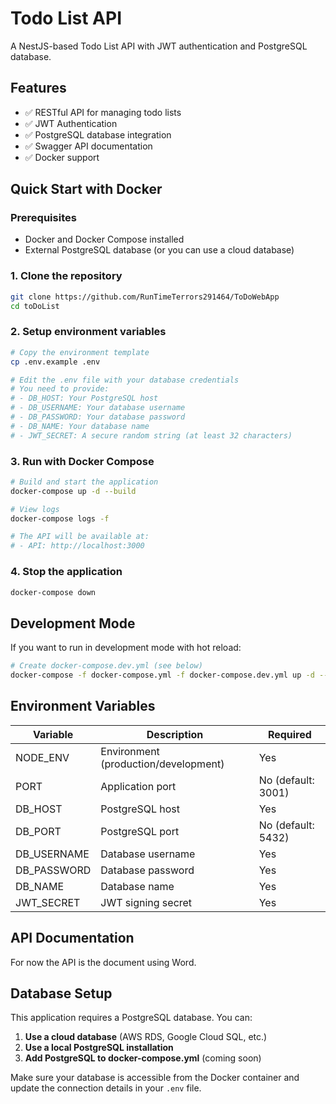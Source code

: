 # Todo List API

A NestJS-based Todo List API with JWT authentication and PostgreSQL database.

## Features

- ✅ RESTful API for managing todo lists
- ✅ JWT Authentication
- ✅ PostgreSQL database integration
- ✅ Swagger API documentation
- ✅ Docker support

## Quick Start with Docker

### Prerequisites
- Docker and Docker Compose installed
- External PostgreSQL database (or you can use a cloud database)

### 1. Clone the repository
```bash
git clone https://github.com/RunTimeTerrors291464/ToDoWebApp
cd toDoList
```

### 2. Setup environment variables
```bash
# Copy the environment template
cp .env.example .env

# Edit the .env file with your database credentials
# You need to provide:
# - DB_HOST: Your PostgreSQL host
# - DB_USERNAME: Your database username  
# - DB_PASSWORD: Your database password
# - DB_NAME: Your database name
# - JWT_SECRET: A secure random string (at least 32 characters)
```

### 3. Run with Docker Compose
```bash
# Build and start the application
docker-compose up -d --build

# View logs
docker-compose logs -f

# The API will be available at:
# - API: http://localhost:3000
```

### 4. Stop the application
```bash
docker-compose down
```

## Development Mode

If you want to run in development mode with hot reload:

```bash
# Create docker-compose.dev.yml (see below)
docker-compose -f docker-compose.yml -f docker-compose.dev.yml up -d --build
```

## Environment Variables

| Variable | Description | Required |
|----------|-------------|----------|
| NODE_ENV | Environment (production/development) | Yes |
| PORT | Application port | No (default: 3001) |
| DB_HOST | PostgreSQL host | Yes |
| DB_PORT | PostgreSQL port | No (default: 5432) |
| DB_USERNAME | Database username | Yes |
| DB_PASSWORD | Database password | Yes |
| DB_NAME | Database name | Yes |
| JWT_SECRET | JWT signing secret | Yes |

## API Documentation

For now the API is the document using Word.

## Database Setup

This application requires a PostgreSQL database. You can:

1. **Use a cloud database** (AWS RDS, Google Cloud SQL, etc.)
2. **Use a local PostgreSQL installation**
3. **Add PostgreSQL to docker-compose.yml** (coming soon)

Make sure your database is accessible from the Docker container and update the connection details in your `.env` file.